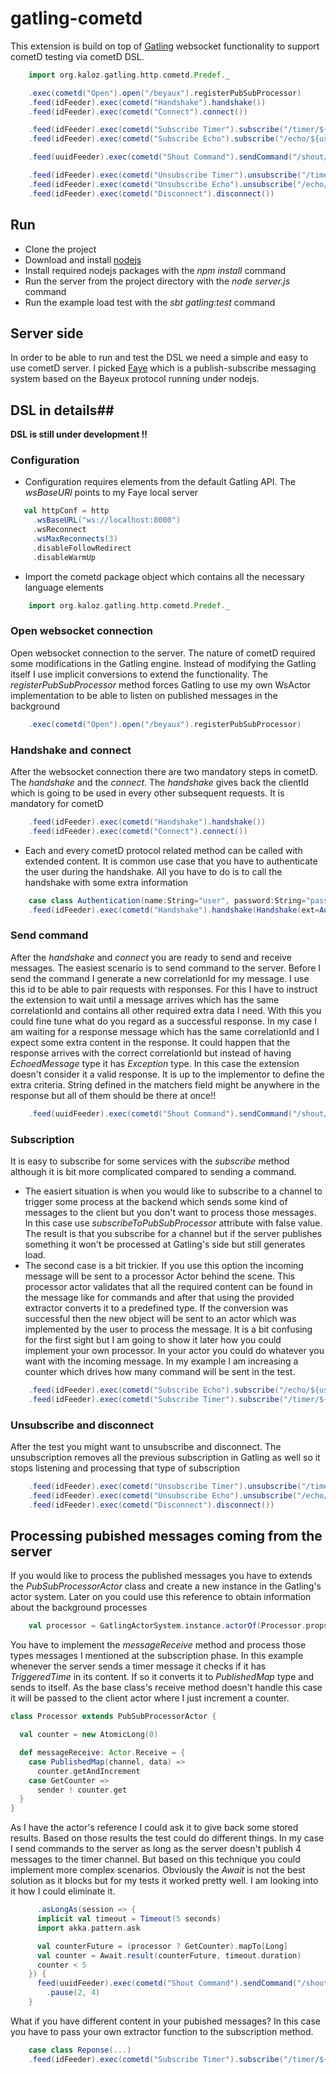 # gatling-cometd #

This extension is build on top of [Gatling](http://gatling.io/) websocket functionality to support cometD testing via cometD DSL.
```scala
    import org.kaloz.gatling.http.cometd.Predef._

    .exec(cometd("Open").open("/beyaux").registerPubSubProcessor)
    .feed(idFeeder).exec(cometd("Handshake").handshake())
    .feed(idFeeder).exec(cometd("Connect").connect())

    .feed(idFeeder).exec(cometd("Subscribe Timer").subscribe("/timer/${userId}", Set("TriggeredTime")))
    .feed(idFeeder).exec(cometd("Subscribe Echo").subscribe("/echo/${userId}", subscribeToPubSubProcessor = false))

    .feed(uuidFeeder).exec(cometd("Shout Command").sendCommand("/shout/${userId}", Shout()).checkResponse(matchers = Set("${correlationId}", "EchoedMessage", "!!egassem ohcE")))

    .feed(idFeeder).exec(cometd("Unsubscribe Timer").unsubscribe("/timer/${userId}"))
    .feed(idFeeder).exec(cometd("Unsubscribe Echo").unsubscribe("/echo/${userId}"))
    .feed(idFeeder).exec(cometd("Disconnect").disconnect())
```

## Run ##
- Clone the project
- Download and install [nodejs](http://nodejs.org/) 
- Install required nodejs packages with the *npm install* command
- Run the server from the project directory with the *node server.js* command
- Run the example load test with the *sbt gatling:test* command

## Server side ##
In order to be able to run and test the DSL we need a simple and easy to use cometD server. I picked [Faye](http://faye.jcoglan.com/) which is a publish-subscribe messaging system based on the Bayeux protocol running under nodejs.
 
## DSL in details##

**DSL is still under development !!**

### Configuration ###
- Configuration requires elements from the default Gatling API. The *wsBaseURl* points to my Faye local server
```scala
   val httpConf = http
     .wsBaseURL("ws://localhost:8000")
     .wsReconnect
     .wsMaxReconnects(3)
     .disableFollowRedirect
     .disableWarmUp
 ```
- Import the cometd package object which contains all the necessary language elements 
```scala
    import org.kaloz.gatling.http.cometd.Predef._
```
### Open websocket connection ###
Open websocket connection to the server. The nature of cometD required some modifications in the Gatling engine. Instead of modifying the Gatling itself I use implicit conversions to extend the functionality. The *registerPubSubProcessor* method forces Gatling to use my own WsActor implementation to be able to listen on published messages in the background
```scala
    .exec(cometd("Open").open("/beyaux").registerPubSubProcessor)
```
### Handshake and connect ###
After the websocket connection there are two mandatory steps in cometD. The *handshake* and the *connect*. The *handshake* gives back the clientId which is going to be used in every other subsequent requests. It is mandatory for cometD 
```scala
    .feed(idFeeder).exec(cometd("Handshake").handshake())
    .feed(idFeeder).exec(cometd("Connect").connect())
```
- Each and every cometD protocol related method can be called with extended content. It is common use case that you have to authenticate the user during the handshake. All you have to do is to call the handshake with some extra information
```scala
    case class Authentication(name:String="user", password:String="password")
    .feed(idFeeder).exec(cometd("Handshake").handshake(Handshake(ext=Autentication())))
```
### Send command ###
After the *handshake* and *connect* you are ready to send and receive messages. The easiest scenario is to send
command to the server. Before I send the command I generate a new correlationId for my message. I use this id to be able to pair requests with responses. For this I have to instruct the extension to wait until a message arrives which has the same correlationId and contains all other required extra data I need. With this you could fine tune what do you regard as a successful response.
In my case I am waiting for a response message which has the same correlationId and I expect some extra content in the response. It could happen that the response arrives with the correct correlationId but instead of having *EchoedMessage* type it has *Exception* type. In this case the extension doesn't consider it a valid response. It is up to the implementor to define the extra criteria. String defined in the matchers field might be anywhere in the response but all of them should be there at once!!
```scala
    .feed(uuidFeeder).exec(cometd("Shout Command").sendCommand("/shout/${userId}", Shout()).checkResponse(matchers = Set("${correlationId}", "EchoedMessage", "!!egassem ohcE")))
```
### Subscription ###
It is easy to subscribe for some services with the *subscribe* method although it is bit more complicated compared to sending a command.
- The easiert situation is when you would like to subscribe to a channel to trigger some process at the backend which sends some kind of messages to the client but you don't want to process those messages. In this case use *subscribeToPubSubProcessor* attribute with false value. The result is that you subscribe for a channel but if the server publishes something it won't be processed at Gatling's side but still generates load.
- The second case is a bit trickier. If you use this option the incoming message will be sent to a processor Actor behind the scene. This processor actor validates that all the required content can be found in the message like for commands and after that using the provided extractor converts it to a predefined type. If the conversion was successful then the new object will be sent to an actor which was implemented by the user to process the message. 
It is a bit confusing for the first sight but I am going to show it later how you could implement your own processor. In your actor you could do whatever you want with the incoming message. In my example I am increasing a counter which drives how many command will be sent in the test. 
```scala
    .feed(idFeeder).exec(cometd("Subscribe Echo").subscribe("/echo/${userId}", subscribeToPubSubProcessor = false))
    .feed(idFeeder).exec(cometd("Subscribe Timer").subscribe("/timer/${userId}", Set("TriggeredTime")))
```
### Unsubscribe and disconnect ###
After the test you might want to unsubscribe and disconnect. The unsubscription removes all the previous subscription in Gatling as well so it stops listening and processing that type of subscription
```scala
    .feed(idFeeder).exec(cometd("Unsubscribe Timer").unsubscribe("/timer/${userId}"))
    .feed(idFeeder).exec(cometd("Unsubscribe Echo").unsubscribe("/echo/${userId}"))
    .feed(idFeeder).exec(cometd("Disconnect").disconnect())
```

## Processing pubished messages coming from the server ##

If you would like to process the published messages you have to extends the *PubSubProcessorActor* class and create a new instance in the Gatling's actor system. Later on you could use this reference to obtain information about the background processes
```scala
    val processor = GatlingActorSystem.instance.actorOf(Processor.props, name = "Processor")
```
You have to implement the *messageReceive* method and process those types messages I mentioned at the subscription phase. In this example whenever the server sends a timer message it checks if it has *TriggeredTime* in its content. If so it converts it to *PublishedMap* type and sends to itself. As the base class's receive method doesn't handle this case it will be passed to the client actor where I just increment a counter.
```scala
class Processor extends PubSubProcessorActor {

  val counter = new AtomicLong(0)

  def messageReceive: Actor.Receive = {
    case PublishedMap(channel, data) =>
      counter.getAndIncrement
    case GetCounter =>
      sender ! counter.get
  }
}
```
As I have the actor's reference I could ask it to give back some stored results. Based on those results the test could do different things. In my case I send commands to the server as long as the server doesn't publish 4 messages to the timer channel. But based on this technique you could implement more complex scenarios. Obviously the *Await* is not the best solution as it blocks but for my tests it worked pretty well. I am looking into it how I could eliminate it.  
```scala
      .asLongAs(session => {
      implicit val timeout = Timeout(5 seconds)
      import akka.pattern.ask

      val counterFuture = (processor ? GetCounter).mapTo[Long]
      val counter = Await.result(counterFuture, timeout.duration)
      counter < 5
    }) {
      feed(uuidFeeder).exec(cometd("Shout Command").sendCommand("/shout/${userId}", Shout()).checkResponse(matchers = Set("${correlationId}", "EchoedMessage", "!!egassem ohcE")))
        .pause(2, 4)
    }
```
What if you have different content in your pubished messages? In this case you have to pass your own extractor function to the subscription method.
```scala
    case class Reponse(...)
    .feed(idFeeder).exec(cometd("Subscribe Timer").subscribe("/timer/${userId}", Set("TriggeredTime"), extractor: String => Published = { m => m.fromJson[List[Response]].get(0)}))
```    
    
